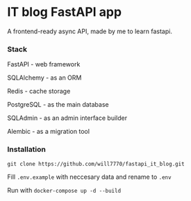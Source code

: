 # IT blog FastAPI app

A frontend-ready async API, made by me to learn fastapi.

### Stack

FastAPI - web framework
 
SQLAlchemy - as an ORM

Redis - cache storage

PostgreSQL - as the main database

SQLAdmin - as an admin interface builder

Alembic - as a migration tool

### Installation
`git clone https://github.com/will7770/fastapi_it_blog.git`


Fill `.env.example` with neccesary data and rename to `.env`


Run with `docker-compose up -d --build`
